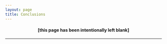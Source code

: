 ```yaml
---
layout: page
title: Conclusions
---
```


#### <center> [this page has been intentionally left blank] </center>

---
